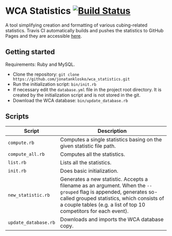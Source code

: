 # WCA Statistics [![Build Status](https://travis-ci.org/jonatanklosko/wca_statistics.svg?branch=master)](https://travis-ci.org/jonatanklosko/wca_statistics)

A tool simplifying creation and formatting of various cubing-related statistics.
Travis CI automatically builds and pushes the statistics to GitHub Pages
and they are accessible [here](https://jonatanklosko.github.io/wca_statistics).

## Getting started

Requirements: Ruby and MySQL.

- Clone the repository: `git clone https://github.com/jonatanklosko/wca_statistics.git`
- Run the initialization script: `bin/init.rb`
- If necessary edit the `database.yml` file in the project root directory. It is created by the initialization script and is not stored in the git.
- Download the WCA database: `bin/update_database.rb`

## Scripts

| Script | Description |
| ------ | ----------- |
| `compute.rb` | Computes a single statistics basing on the given statistic file path. |
| `compute_all.rb` | Computes all the statistics. |
| `list.rb` | Lists all the statistics. |
| `init.rb` | Does basic initialization. |
| `new_statistic.rb` | Generates a new statistic. Accepts a filename as an argument. When the `--grouped` flag is appended, generates so-called grouped statistics, which consists of a couple tables (e.g. a list of top 10 competitors for each event). |
| `update_database.rb` | Downloads and imports the WCA database copy. |
